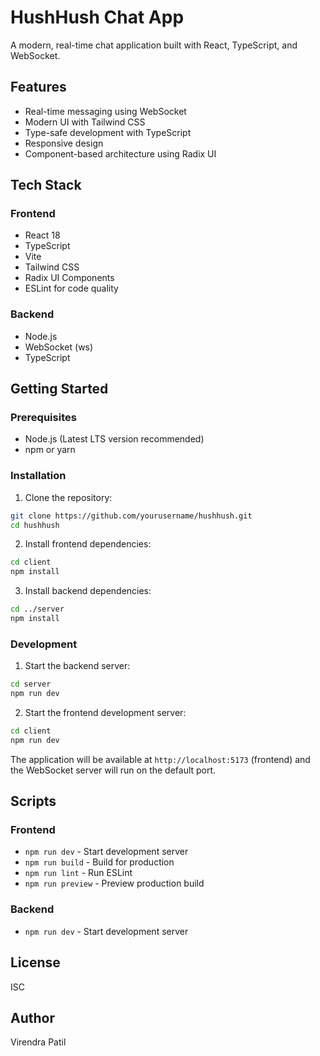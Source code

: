 # HushHush Chat App

A modern, real-time chat application built with React, TypeScript, and WebSocket.

## Features

- Real-time messaging using WebSocket
- Modern UI with Tailwind CSS
- Type-safe development with TypeScript
- Responsive design
- Component-based architecture using Radix UI

## Tech Stack

### Frontend

- React 18
- TypeScript
- Vite
- Tailwind CSS
- Radix UI Components
- ESLint for code quality

### Backend

- Node.js
- WebSocket (ws)
- TypeScript

## Getting Started

### Prerequisites

- Node.js (Latest LTS version recommended)
- npm or yarn

### Installation

1. Clone the repository:

```bash
git clone https://github.com/yourusername/hushhush.git
cd hushhush
```

2. Install frontend dependencies:

```bash
cd client
npm install
```

3. Install backend dependencies:

```bash
cd ../server
npm install
```

### Development

1. Start the backend server:

```bash
cd server
npm run dev
```

2. Start the frontend development server:

```bash
cd client
npm run dev
```

The application will be available at `http://localhost:5173` (frontend) and the WebSocket server will run on the default port.

## Scripts

### Frontend

- `npm run dev` - Start development server
- `npm run build` - Build for production
- `npm run lint` - Run ESLint
- `npm run preview` - Preview production build

### Backend

- `npm run dev` - Start development server

## License

ISC

## Author

Virendra Patil
